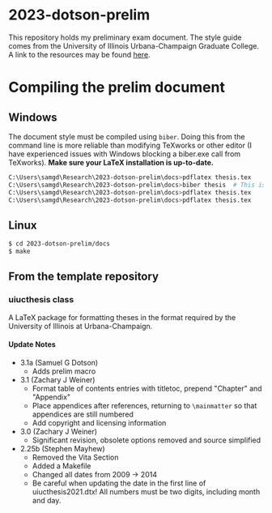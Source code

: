 
# 2023-dotson-prelim

This repository holds my preliminary exam document. The style guide comes from the University of Illinois Urbana-Champaign Graduate College. A link to the resources may be found [here](https://grad.illinois.edu/thesis/format).

# Compiling the prelim document

## Windows
The document style must be compiled using `biber`. Doing this from the command line is more reliable than modifying TeXworks or other editor (I have experienced issues with Windows blocking a biber.exe call from TeXworks). **Make sure your LaTeX installation is up-to-date.**

```bash
C:\Users\samgd\Research\2023-dotson-prelim\docs>pdflatex thesis.tex
C:\Users\samgd\Research\2023-dotson-prelim\docs>biber thesis  # This is not a typo. Do not include a file extension.
C:\Users\samgd\Research\2023-dotson-prelim\docs>pdflatex thesis.tex
C:\Users\samgd\Research\2023-dotson-prelim\docs>pdflatex thesis.tex
```

## Linux

```bash
$ cd 2023-dotson-prelim/docs
$ make
```


## From the template repository
### uiucthesis class

A LaTeX package for formatting theses in the format required by the University of Illinois at Urbana-Champaign.

#### Update Notes

- 3.1a (Samuel G Dotson)
  * Adds prelim macro
- 3.1 (Zachary J Weiner)
  * Format table of contents entries with titletoc, prepend "Chapter" and "Appendix"
  * Place appendices after references, returning to `\mainmatter` so that appendices are still numbered
  * Add copyright and licensing information
- 3.0 (Zachary J Weiner)
  * Significant revision, obsolete options removed and source simplified
- 2.25b (Stephen Mayhew)
  * Removed the Vita Section
  * Added a Makefile
  * Changed all dates from 2009 -> 2014
  * Be careful when updating the date in the first line of uiucthesis2021.dtx! All numbers must be two digits, including month and day.
